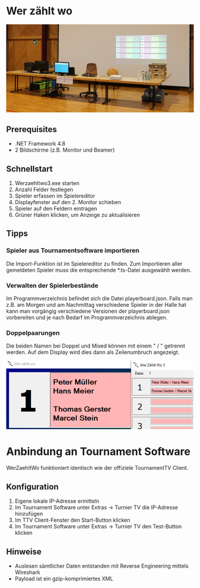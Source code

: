 # Wer zählt wo
![Aufbau](doc/setup.jpg)

## Prerequisites
- .NET Framework 4.8
- 2 Bildschirme (z.B. Monitor und Beamer)

## Schnellstart
1. Werzaehltwo3.exe starten
2. Anzahl Felder festlegen
3. Spieler erfassen im Spielereditor
4. Displayfenster auf den 2. Monitor schieben
5. Spieler auf den Feldern eintragen
6. Grüner Haken klicken, um Anzeige zu aktualisieren

## Tipps
### Spieler aus Tournamentsoftware importieren
Die Import-Funktion ist im Spielereditor zu finden.
Zum Importieren aller gemeldeten Spieler muss die entsprechende *.ts-Datei ausgewählt werden.

### Verwalten der Spielerbestände
Im Programmverzeichnis befindet sich die Datei playerboard.json. Falls man z.B. am Morgen und am Nachmittag verschiedene Spieler in der Halle hat kann man vorgängig verschiedene Versionen der playerboard.json 
vorbereiten und je nach Bedarf im Programmverzeichnis ablegen.

### Doppelpaarungen
Die beiden Namen bei Doppel und Mixed können mit einem " / " getrennt werden. Auf dem Display wird dies dann als Zeilenumbruch angezeigt.

![Doppelpaarungen](doc/slash.png)

# Anbindung an Tournament Software

WerZaehltWo funktioniert identisch wie der offiziele TournamentTV Client.

## Konfiguration
1. Eigene lokale IP-Adresse ermitteln
2. Im Tournament Software unter Extras -> Turnier TV die IP-Adresse hinzufügen
3. Im TTV Client-Fenster den Start-Button klicken
4. Im Tournament Software unter Extras -> Turnier TV den Test-Button klicken

## Hinweise
- Auslesen sämtlicher Daten entstanden mit Reverse Engineering mittels Wireshark
- Payload ist ein gzip-komprimiertes XML